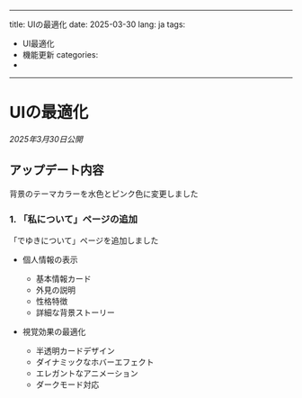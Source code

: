 
---
title: UIの最適化
date: 2025-03-30
lang: ja
tags:
  - UI最適化
  - 機能更新
categories:
  - 
---

# UIの最適化

*2025年3月30日公開*

## アップデート内容

背景のテーマカラーを水色とピンク色に変更しました

### 1. 「私について」ページの追加

「でゆきについて」ページを追加しました

- 個人情報の表示
  - 基本情報カード
  - 外見の説明
  - 性格特徴
  - 詳細な背景ストーリー

- 視覚効果の最適化
  - 半透明カードデザイン
  - ダイナミックなホバーエフェクト
  - エレガントなアニメーション
  - ダークモード対応